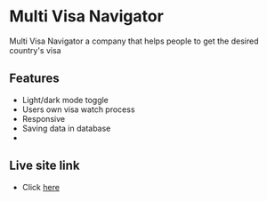 
# Multi Visa Navigator

Multi Visa Navigator a company that helps people to get the desired country's visa

## Features

- Light/dark mode toggle
- Users own visa watch process
- Responsive
- Saving data in database
-


## Live site link

- Click [here](https://multi-visa-navigator.web.app)

